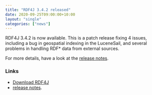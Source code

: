 ```yaml
---
title: "RDF4J 3.4.2 released"
date: 2020-09-25T09:00:00+10:00
layout: "single"
categories: ["news"]
---
```

RDF4J 3.4.2 is now available. This is a patch release fixing 4 issues, including a bug in geospatial indexing in the LuceneSail, and several problems in handling RDF* data from external sources.

For more details, have a look at the [release notes](/release-notes/3.4.2).
<!--more-->
### Links

- [Download RDF4J](/download/)
- [release notes](/release-notes/3.4.2).

